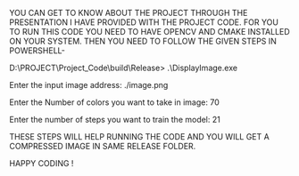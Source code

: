 YOU CAN GET TO KNOW ABOUT THE PROJECT THROUGH THE PRESENTATION I HAVE PROVIDED WITH THE PROJECT CODE.
FOR YOU TO RUN THIS CODE YOU NEED TO HAVE OPENCV AND CMAKE INSTALLED ON YOUR SYSTEM.
THEN YOU NEED TO FOLLOW THE GIVEN STEPS IN POWERSHELL- 

D:\PROJECT\Project_Code\build\Release> .\DisplayImage.exe

Enter the input image address: ./image.png

Enter the Number of colors you want to take in image: 70

Enter the number of steps you want to train the model: 21

THESE STEPS WILL HELP RUNNING THE CODE AND YOU WILL GET A COMPRESSED IMAGE IN SAME RELEASE FOLDER.

HAPPY CODING !
